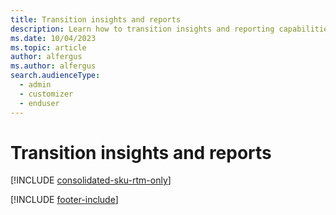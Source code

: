 ```yaml
---
title: Transition insights and reports
description: Learn how to transition insights and reporting capabilities from outbound marketing to real-time journeys in Dynamics 365 Customer Insights - Journeys.
ms.date: 10/04/2023
ms.topic: article
author: alfergus
ms.author: alfergus
search.audienceType: 
  - admin
  - customizer
  - enduser
---
```


# Transition insights and reports

[!INCLUDE [consolidated-sku-rtm-only](./includes/consolidated-sku-rtm-only.md)]

[!INCLUDE [footer-include](./includes/footer-banner.md)]